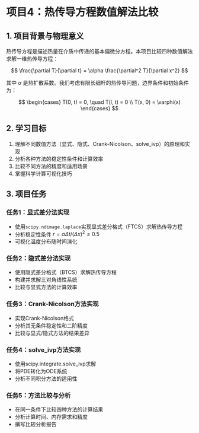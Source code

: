 # 项目4：热传导方程数值解法比较

## 1. 项目背景与物理意义

热传导方程是描述热量在介质中传递的基本偏微分方程。本项目比较四种数值解法求解一维热传导方程：

$$
\frac{\partial T}{\partial t} = \alpha \frac{\partial^2 T}{\partial x^2}
$$

其中 $\alpha$ 是热扩散系数。我们考虑有限长细杆的热传导问题，边界条件和初始条件为：

$$
\begin{cases} 
T(0, t) = 0, \quad T(l, t) = 0 \\
T(x, 0) = \varphi(x) 
\end{cases}
$$

## 2. 学习目标

1. 理解不同数值方法（显式、隐式、Crank-Nicolson、solve_ivp）的原理和实现
2. 分析各种方法的稳定性条件和计算效率
3. 比较不同方法的精度和适用场景
4. 掌握科学计算可视化技巧

## 3. 项目任务

### 任务1：显式差分法实现
- 使用`scipy.ndimage.laplace`实现显式差分格式（FTCS）求解热传导方程
- 分析稳定性条件 $r = \alpha \Delta t / (\Delta x)^2 \leq 0.5$
- 可视化温度分布随时间演化

### 任务2：隐式差分法实现
- 使用隐式差分格式（BTCS）求解热传导方程
- 构建并求解三对角线性系统
- 比较与显式方法的计算效率

### 任务3：Crank-Nicolson方法实现
- 实现Crank-Nicolson格式
- 分析其无条件稳定性和二阶精度
- 比较与显式/隐式方法的结果差异

### 任务4：solve_ivp方法实现
- 使用scipy.integrate.solve_ivp求解
- 将PDE转化为ODE系统
- 分析不同积分方法的适用性

### 任务5：方法比较与分析
- 在同一条件下比较四种方法的计算结果
- 分析计算时间、内存需求和精度
- 撰写比较分析报告

